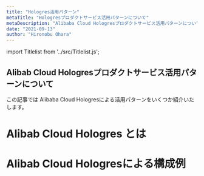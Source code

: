 ```yaml
---
title: "Hologres活用パターン"
metaTitle: "Hologresプロダクトサービス活用パターンについて"
metaDescription: "Alibaba Cloud Hologresプロダクトサービス活用パターンについてを説明します"
date: "2021-09-13"
author: "Hironobu Ohara"
---
```


import Titlelist from '../src/Titlelist.js';

<!-- 
query MyQuery {
  allMarkdownRemark(
    filter: {fileAbsolutePath: {regex: "/usecase-Hologres/"}}
    sort: {fields: fileAbsolutePath, order: ASC}
  ) {
    nodes {
      frontmatter {
        title
        metaTitle
        metaDescription
        date(formatString: "yyyy/MM/DD")
        author       
      }
      fileAbsolutePath
    }
  }
}
-->

## Alibab Cloud Hologresプロダクトサービス活用パターンについて

この記事では Alibaba Cloud Hologresによる活用パターンをいくつか紹介いたします。

# Alibab Cloud Hologres とは


<Titlelist 
    metaTitle="Hologresの紹介"
    metaDescription="リアルタイムDWH・Hologresプロダクトサービスをご紹介します"
    url="https://sbcloud.github.io/help/usecase-Hologres/HOLOGRES_001_what-is-hologres"
    imageurl="https://raw.githubusercontent.com/sbcloud/help/master/content/usecase-Hologres/Hologres_images_26006613699528800/20210319122815.png"
    date="2021/06/29"
    author="Hironobu Ohara/大原 陽宣"
/>


# Alibab Cloud Hologresによる構成例


<Titlelist 
    metaTitle="Fact・Partition Table作成方法"
    metaDescription="HologresでFact Table（単独テーブル）およびPartition Table作成について"
    url="https://sbcloud.github.io/help/usecase-Hologres/HOLOGRES_002_use-partition-hologres"
    imageurl="https://raw.githubusercontent.com/sbcloud/help/master/content/usecase-Hologres/Hologres_images_26006613699529800/20210630151343.png"
    date="2021/07/06"
    author="Hironobu Ohara/大原 陽宣"
/>

<Titlelist 
    metaTitle="FCでジョブスケジューラを設定"
    metaDescription="FunctionComputeでHologresのジョブスケジューラを設定する方法"
    url="https://sbcloud.github.io/help/usecase-Hologres/HOLOGRES_003_hologres-functioncompute"
    imageurl="https://raw.githubusercontent.com/sbcloud/help/master/content/usecase-Hologres/Hologres_images_26006613787435000/20210716213110.png"
    date="2021/07/16"
    author="Hironobu Ohara/大原 陽宣"
/>

<Titlelist 
    metaTitle="LogServiceでリアルタイムETL"
    metaDescription="LogServiceとHologres間のリアルタイムETLをする方法"
    url="https://sbcloud.github.io/help/usecase-Hologres/HOLOGRES_004_logservice-hologres"
    imageurl="https://raw.githubusercontent.com/sbcloud/help/master/content/usecase-Hologres/Hologres_images_26006613791223100/20210727201328.png"
    date="2021/07/27"
    author="Hironobu Ohara/大原 陽宣"
/>

<Titlelist 
    metaTitle="FluentdでHologresへデータ転送"
    metaDescription="FluentdでHologresへデータ転送する"
    url="https://sbcloud.github.io/help/usecase-Hologres/HOLOGRES_005_fluentd-hologres"
    imageurl="https://raw.githubusercontent.com/sbcloud/help/master/content/usecase-Hologres/Hologres_images_26006613795939300/20210810213446.png"
    date="2021/08/10"
    author="Hironobu Ohara/大原 陽宣"
/>

<Titlelist 
    metaTitle="FCとAPIを使った開発方法"
    metaDescription="Hologresを使ったバッチ処理ソリューション開発方法"
    url="https://sbcloud.github.io/help/usecase-Hologres/HOLOGRES_006_hologres-batch-sol"
    imageurl="https://raw.githubusercontent.com/sbcloud/help/master/content/usecase-Hologres/Hologres_images_26006613793350600/20210902092627.png"
    date="2021/09/06"
    author="Hironobu Ohara/大原 陽宣"
/>

<Titlelist 
    metaTitle="Apache SparkからHologres連携"
    metaDescription="Apache SparkからHologresへデータ連携方法"
    url="https://sbcloud.github.io/help/usecase-Hologres/HOLOGRES_007_spark-hologres"
    imageurl="https://raw.githubusercontent.com/sbcloud/help/master/content/usecase-Hologres/Hologres_images_26006613798076600/20210906202810.png"
    date="2021/09/06"
    author="Hironobu Ohara/大原 陽宣"
/>

<Titlelist 
    metaTitle="AWS S3からHologres連携"
    metaDescription="AWS S3からHologresへリアルタイムデータ連携方法（Embulk使用）"
    url="https://sbcloud.github.io/help/usecase-Hologres/HOLOGRES_008_s3-hologres"
    imageurl="https://raw.githubusercontent.com/sbcloud/help/master/content/usecase-Hologres/Hologres_images_13574176438009000000/20210907162529.png"
    date="2021/09/08"
    author="Hironobu Ohara/大原 陽宣"
/>

<Titlelist 
    metaTitle="Spark on k8sからHologres連携"
    metaDescription="Apache Spark on k8sからHologresへデータ連携方法"
    url="https://sbcloud.github.io/help/usecase-Hologres/HOLOGRES_009_spark-on-k8s-hologres"
    imageurl="https://raw.githubusercontent.com/sbcloud/help/master/content/usecase-Hologres/Hologres_images_26006613798077100/20210909084249.png"
    date="2021/09/09"
    author="Hironobu Ohara/大原 陽宣"
/>

<Titlelist 
    metaTitle="Flink on k8sからHologres連携"
    metaDescription="Apache Flink on k8sからHologresへデータ連携方法"
    url="https://sbcloud.github.io/help/usecase-Hologres/HOLOGRES_010_flink-on-k8s-hologres"
    imageurl="https://raw.githubusercontent.com/sbcloud/help/master/content/usecase-Hologres/Hologres_images_26006613800887600/20210910094411.png"
    date="2021/09/10"
    author="Hironobu Ohara/大原 陽宣"
/>


